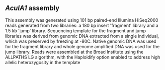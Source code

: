*AculA1* assembly
-----------------

This assembly was generated using 101 bp paired-end Illumina HiSeq2000
reads generated from two libraries: a 180 bp insert 'fragment' library
and a 1.5 kb 'jump' library. Sequencing template for the fragment and
jump libraries was derived from genomic DNA extracted from a single
individual, which was preserved by freezing at -80C. Native genomic DNA
was used for the fragment library and whole genome amplified DNA was
used for the jump library. Reads were assembled at the Broad Institute
using the ALLPATHS LG algorithm, with the Haploidify option enabled to
address high allelic heterozygosity in the template

